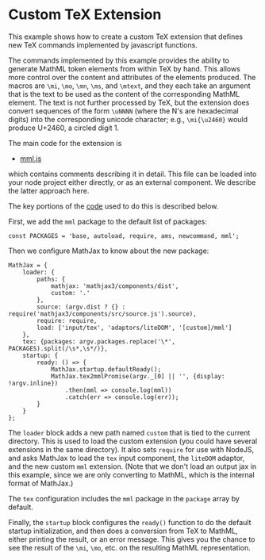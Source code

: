 # Custom TeX Extension

This example shows how to create a custom TeX extension that defines new TeX commands implemented by javascript functions.

The commands implemented by this example provides the ability to generate MathML token elements from within TeX by hand.  This allows more control over the content and attributes of the elements produced.  The macros are `\mi`, `\mo`, `\mn`, `\ms`, and `\mtext`, and they each take an argument that is the text to be used as the content of the corresponding MathML element.  The text is not further processed by TeX, but the extension does convert sequences of the form `\uNNNN` (where the N's are hexadecimal digits) into the corresponding unicode character; e.g., `\mi{\u2460}` would produce U+2460, a circled digit 1.

The main code for the extension is

* [mml.js](mml.js)

which contains comments describing it in detail.  This file can be loaded into your node project either directly, or as an external component.  We describe the latter approach here.

The key portions of the [code](tex2mml) used to do this is described below.

First, we add the `mml` package to the default list of packages:

```
const PACKAGES = 'base, autoload, require, ams, newcommand, mml';
```

Then we configure MathJax to know about the new package:

```
MathJax = {
    loader: {
        paths: {
            mathjax: 'mathjax3/components/dist',
            custom: '.'
        },
        source: (argv.dist ? {} : require('mathjax3/components/src/source.js').source),
        require: require,
        load: ['input/tex', 'adaptors/liteDOM', '[custom]/mml']
    },
    tex: {packages: argv.packages.replace('\*', PACKAGES).split(/\s*,\s*/)},
    startup: {
        ready: () => {
            MathJax.startup.defaultReady();
            MathJax.tex2mmlPromise(argv._[0] || '', {display: !argv.inline})
                .then(mml => console.log(mml))
                .catch(err => console.log(err));
        }
    }
};
```

The `loader` block adds a new path named `custom` that is tied to the current directory.  This is used to load the custom extension (you could have several extensions in the same directory).  It also sets `require` for use with NodeJS, and asks MathJax to load the `tex` input component, the `liteDOM` adaptor, and the new custom `mml` extension.  (Note that we don't load an output jax in this example, since we are only converting to MathML, which is the internal format of MathJax.)

The `tex` configuration includes the `mml` package in the `package` array by default.

Finally, the `startup` block configures the `ready()` function to do the default startup initialization, and then does a conversion from TeX to MathML, either printing the result, or an error message.  This gives you the chance to see the result of the `\mi`, `\mo`, etc. on the resulting MathML representation.
